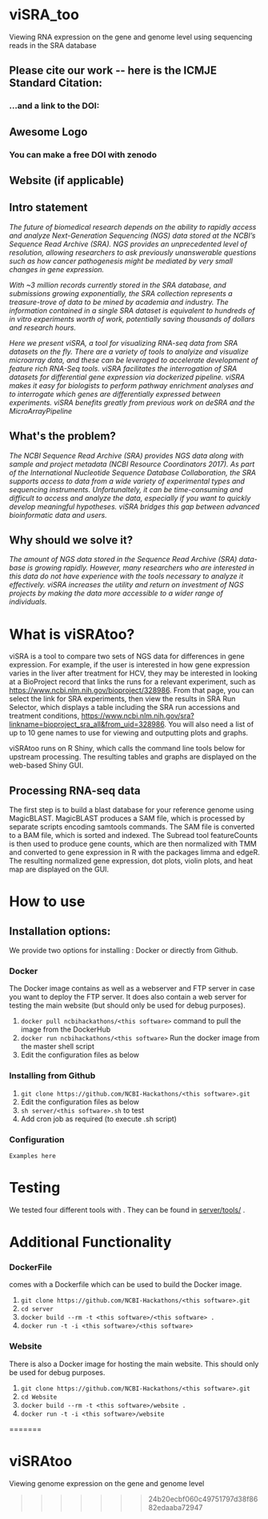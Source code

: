 # viSRA_too
Viewing RNA expression on the gene and genome level using sequencing reads in the SRA database

## Please cite our work -- here is the ICMJE Standard Citation:

### ...and a link to the DOI:

## Awesome Logo

### You can make a free DOI with zenodo <link>

## Website (if applicable)

## Intro statement
*The future of biomedical research depends on the ability to rapidly access and analyze Next-Generation Sequencing (NGS) data stored at the NCBI’s Sequence Read Archive (SRA). NGS provides an unprecedented level of resolution, allowing researchers to ask previously unanswerable questions such as how cancer pathogenesis might be mediated by very small changes in gene expression.*

*With ~3 million records currently stored in the SRA database, and submissions growing exponentially, the SRA collection represents a treasure-trove of data to be mined by academia and industry. The information contained in a single SRA dataset is equivalent to hundreds of in vitro experiments worth of work, potentially saving thousands of dollars and research hours.*

*Here we present viSRA, a tool for visualizing RNA-seq data from SRA datasets on the fly. There are a variety of tools to analyize and visualize microarray data, and these can be leveraged to accelerate development of feature rich RNA-Seq tools. viSRA facilitates the interrogation of SRA datasets for differential gene expression via dockerized pipeline. viSRA makes it easy for biologists to perform pathway enrichment analyses and to interrogate which genes are differentially expressed between experiments. viSRA benefits greatly from previous work on deSRA and the MicroArrayPipeline*

## What's the problem?
*The NCBI Sequence Read Archive (SRA) provides NGS data along with sample and project metadata (NCBI Resource Coordinators 2017). As part of the International Nucleotide Sequence Database Collaboration, the SRA supports access to data from a wide variety of experimental types and sequencing instruments. Unfortunaltely, it can be time-consuming and difficult to access and analyze the data, especially if you want to quickly develop meaningful hypotheses. viSRA bridges this gap between advanced bioinformatic data and users.*
## Why should we solve it?
*The amount of NGS data stored in the Sequence Read Archive (SRA) data-base is growing rapidly. However, many researchers who are interested in this data do not have experience with the tools necessary to analyze it effectively. viSRA increases the utility and return on investment of NGS projects by making the data more accessible to a wider range of individuals.*

# What is viSRAtoo?

viSRA is a tool to compare two sets of NGS data for differences in gene expression. For example, if the user is interested in how gene expression varies in the liver after treatment for HCV, they may be interested in looking at a BioProject record that links the runs for a relevant experiment, such as https://www.ncbi.nlm.nih.gov/bioproject/328986. From that page, you can select the link for SRA experiments, then view the results in SRA Run Selector, which displays a table including the SRA run accessions and treatment conditions, https://www.ncbi.nlm.nih.gov/sra?linkname=bioproject_sra_all&from_uid=328986. You will also need a list of up to 10 gene names to use for viewing and outputting plots and graphs.

viSRAtoo runs on R Shiny, which calls the command line tools below for upstream processing.  The resulting tables and graphs are displayed on the web-based Shiny GUI.

## Processing RNA-seq data
The first step is to build a blast database for your reference genome using MagicBLAST. MagicBLAST produces a SAM file, which is processed by separate scripts encoding samtools commands. The SAM file is converted to a BAM file, which is sorted and indexed.  The Subread tool featureCounts is then used to produce gene counts, which are then normalized with TMM and converted to gene expression in R with the packages limma and edgeR. The resulting normalized gene expression, dot plots, violin plots, and heat map are displayed on the GUI.

# How to use <this software>

## Installation options:

We provide two options for installing <this software>: Docker or directly from Github.

### Docker

The Docker image contains <this software> as well as a webserver and FTP server in case you want to deploy the FTP server. It does also contain a web server for testing the <this software> main website (but should only be used for debug purposes).

1. `docker pull ncbihackathons/<this software>` command to pull the image from the DockerHub
2. `docker run ncbihackathons/<this software>` Run the docker image from the master shell script
3. Edit the configuration files as below

### Installing <this software> from Github

1. `git clone https://github.com/NCBI-Hackathons/<this software>.git`
2. Edit the configuration files as below
3. `sh server/<this software>.sh` to test
4. Add cron job as required (to execute <this software>.sh script)

### Configuration

```Examples here```

# Testing

We tested four different tools with <this software>. They can be found in [server/tools/](server/tools/) . 

# Additional Functionality

### DockerFile

<this software> comes with a Dockerfile which can be used to build the Docker image.

  1. `git clone https://github.com/NCBI-Hackathons/<this software>.git`
  2. `cd server`
  3. `docker build --rm -t <this software>/<this software> .`
  4. `docker run -t -i <this software>/<this software>`
  
### Website

There is also a Docker image for hosting the main website. This should only be used for debug purposes.

  1. `git clone https://github.com/NCBI-Hackathons/<this software>.git`
  2. `cd Website`
  3. `docker build --rm -t <this software>/website .`
  4. `docker run -t -i <this software>/website`
  
=======
# viSRAtoo
Viewing genome expression on the gene and genome level
>>>>>>> 24b20ecbf060c49751797d38f8682edaaba72947
